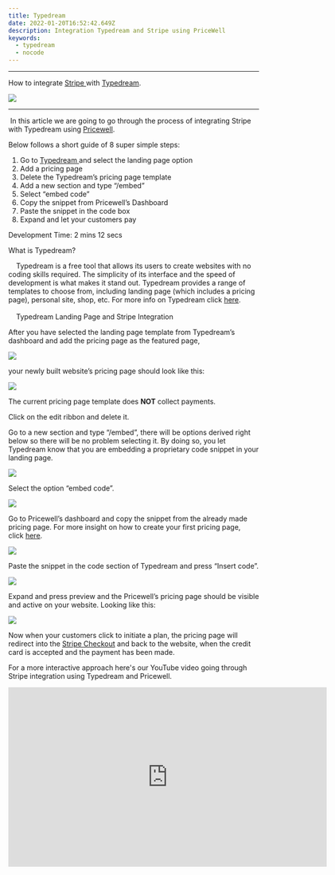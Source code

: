 ```yaml
---
title: Typedream
date: 2022-01-20T16:52:42.649Z
description: Integration Typedream and Stripe using PriceWell
keywords:
  - typedream
  - nocode
---
```

- - -

How to integrate [Stripe ](https://stripe.com/)with [Typedream](https://typedream.com/).

[![](https://s3-eu-central-1.amazonaws.com/euc-cdn.freshdesk.com/data/helpdesk/attachments/production/80022710627/original/_SbgmOriVdG5z4_UUfMdXqWQTya-3ZDAow.png?1626428944)](https://s3-eu-central-1.amazonaws.com/euc-cdn.freshdesk.com/data/helpdesk/attachments/production/80022710627/original/_SbgmOriVdG5z4_UUfMdXqWQTya-3ZDAow.png?1626428944)

- - -

 In this article we are going to go through the process of integrating Stripe with Typedream using [Pricewell](https://www.pricewell.io/). 

Below follows a short guide of 8 super simple steps: 

1. Go to [Typedream ](https://typedream.com/)and select the landing page option
2. Add a pricing page 
3. Delete the Typedream’s pricing page template
4. Add a new section and type “/embed”
5. Select “embed code”
6. Copy the snippet from Pricewell’s Dashboard
7. Paste the snippet in the code box
8. Expand and let your customers pay

Development Time: 2 mins 12 secs

What is Typedream? 

    Typedream is a free tool that allows its users to create websites with no coding skills required. The simplicity of its interface and the speed of development is what makes it stand out. Typedream provides a range of templates to choose from, including landing page (which includes a pricing page), personal site, shop, etc. For more info on Typedream click [here](https://typedream.com/).\
\
    Typedream Landing Page and Stripe Integration

After you have selected the landing page template from Typedream’s dashboard and add the pricing page as the featured page,

[![](https://s3-eu-central-1.amazonaws.com/euc-cdn.freshdesk.com/data/helpdesk/attachments/production/80022710650/original/v5ypeMhry8BPnWQoT4PZyN8znP5XCKj0AQ.png?1626428947)](https://s3-eu-central-1.amazonaws.com/euc-cdn.freshdesk.com/data/helpdesk/attachments/production/80022710650/original/v5ypeMhry8BPnWQoT4PZyN8znP5XCKj0AQ.png?1626428947)

your newly built website’s pricing page should look like this: 

[![](https://s3-eu-central-1.amazonaws.com/euc-cdn.freshdesk.com/data/helpdesk/attachments/production/80022710645/original/YLyyQq3ADeYsE9jBj4Po0ItGClXd6hv64Q.png?1626428947)](https://s3-eu-central-1.amazonaws.com/euc-cdn.freshdesk.com/data/helpdesk/attachments/production/80022710645/original/YLyyQq3ADeYsE9jBj4Po0ItGClXd6hv64Q.png?1626428947)

The current pricing page template does **NOT** collect payments. 

Click on the edit ribbon and delete it.

Go to a new section and type “/embed”, there will be options derived right below so there will be no problem selecting it. By doing so, you let Typedream know that you are embedding a proprietary code snippet in your landing page.

[![](https://s3-eu-central-1.amazonaws.com/euc-cdn.freshdesk.com/data/helpdesk/attachments/production/80022710641/original/hlQgndQa4nUy_wftfUjEwP6QhLUGiLrEfw.png?1626428946)](https://s3-eu-central-1.amazonaws.com/euc-cdn.freshdesk.com/data/helpdesk/attachments/production/80022710641/original/hlQgndQa4nUy_wftfUjEwP6QhLUGiLrEfw.png?1626428946)

Select the option “embed code”.

[![](https://s3-eu-central-1.amazonaws.com/euc-cdn.freshdesk.com/data/helpdesk/attachments/production/80022710640/original/6oSs-omNV_CHICtJdrNgp4-2PMz3J6OxtQ.png?1626428946)](https://s3-eu-central-1.amazonaws.com/euc-cdn.freshdesk.com/data/helpdesk/attachments/production/80022710640/original/6oSs-omNV_CHICtJdrNgp4-2PMz3J6OxtQ.png?1626428946)

Go to Pricewell’s dashboard and copy the snippet from the already made pricing page. For more insight on how to create your first pricing page, click [here](https://pricewell.freshdesk.com/support/solutions/articles/80000600056-create-a-pricing-page).

[![](https://s3-eu-central-1.amazonaws.com/euc-cdn.freshdesk.com/data/helpdesk/attachments/production/80022710628/original/QTWCJoCV-KT_BFDtvPw7BlhOKiEGXXM1fw.png?1626428944)](https://s3-eu-central-1.amazonaws.com/euc-cdn.freshdesk.com/data/helpdesk/attachments/production/80022710628/original/QTWCJoCV-KT_BFDtvPw7BlhOKiEGXXM1fw.png?1626428944)

Paste the snippet in the code section of Typedream and press “Insert code”.

[![](https://s3-eu-central-1.amazonaws.com/euc-cdn.freshdesk.com/data/helpdesk/attachments/production/80022710643/original/wgLl32wcwdwIZFCyJdSbrlmtt_AihAreRg.png?1626428946)](https://s3-eu-central-1.amazonaws.com/euc-cdn.freshdesk.com/data/helpdesk/attachments/production/80022710643/original/wgLl32wcwdwIZFCyJdSbrlmtt_AihAreRg.png?1626428946)

Expand and press preview and the Pricewell’s pricing page should be visible and active on your website. Looking like this:

[![](https://s3-eu-central-1.amazonaws.com/euc-cdn.freshdesk.com/data/helpdesk/attachments/production/80022710663/original/9syC-dM_kVdlQZ4iW1PDUrQhsk8VjxttPg.png?1626428948)](https://s3-eu-central-1.amazonaws.com/euc-cdn.freshdesk.com/data/helpdesk/attachments/production/80022710663/original/9syC-dM_kVdlQZ4iW1PDUrQhsk8VjxttPg.png?1626428948)

Now when your customers click to initiate a plan, the pricing page will redirect into the [Stripe Checkout](https://stripe.com/en-gr/payments/checkout) and back to the website, when the credit card is accepted and the payment has been made.

For a more interactive approach here's our YouTube video going through Stripe integration using Typedream and Pricewell.

<iframe width="640" height="360" src="https://www.youtube.com/embed/pTU2duGv0a0?&amp;wmode=opaque" frameborder="0" allowfullscreen="" class="fr-draggable" sandbox="allow-scripts allow-forms allow-same-origin allow-presentation"></iframe>